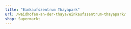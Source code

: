 ```yaml
---
title: "Einkaufszentrum Thayapark"
url: /waidhofen-an-der-thaya/einkaufszentrum-thayapark/
shop: Supermarkt
---
```

